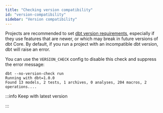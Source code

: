 ```yaml
---
title: "Checking version compatibility"
id: "version-compatibility"
sidebar: "Version compatibility"
---
```


Projects are recommended to set [dbt version requirements](/reference/project-configs/require-dbt-version), especially if they use features that are newer, or which may break in future versions of dbt Core. By default, if you run a project with an incompatible dbt version, dbt will raise an error.

You can use the `VERSION_CHECK` config to disable this check and suppress the error message:

```
dbt --no-version-check run
Running with dbt=1.0.0
Found 13 models, 2 tests, 1 archives, 0 analyses, 204 macros, 2 operations....
```

:::info Keep with latest version <Lifecycle status='beta' />
<Snippet path="_config-dbt-version-check" />

:::
